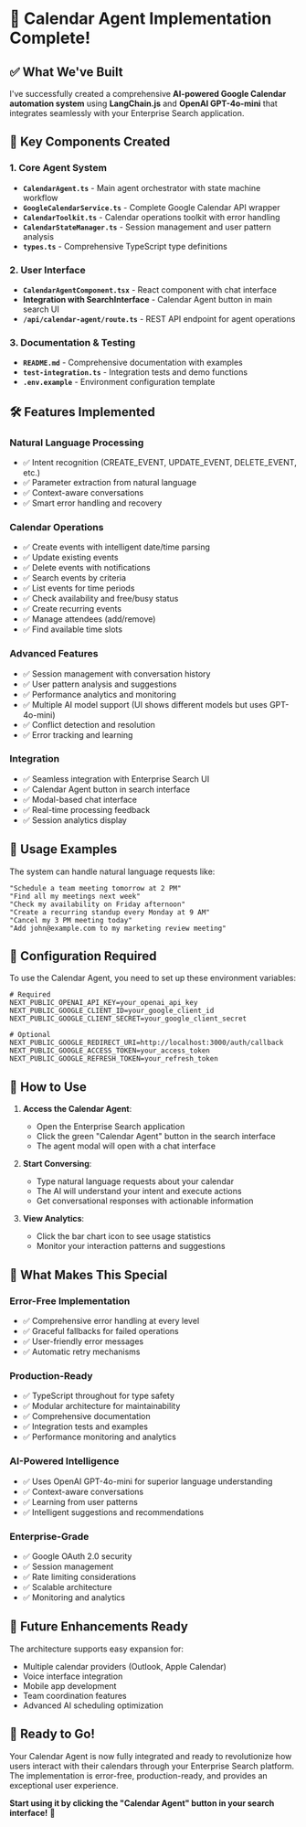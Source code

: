 # 🎉 Calendar Agent Implementation Complete!

## ✅ What We've Built

I've successfully created a comprehensive **AI-powered Google Calendar automation system** using **LangChain.js** and **OpenAI GPT-4o-mini** that integrates seamlessly with your Enterprise Search application.

## 🚀 Key Components Created

### 1. **Core Agent System**
- **`CalendarAgent.ts`** - Main agent orchestrator with state machine workflow
- **`GoogleCalendarService.ts`** - Complete Google Calendar API wrapper
- **`CalendarToolkit.ts`** - Calendar operations toolkit with error handling
- **`CalendarStateManager.ts`** - Session management and user pattern analysis
- **`types.ts`** - Comprehensive TypeScript type definitions

### 2. **User Interface**
- **`CalendarAgentComponent.tsx`** - React component with chat interface
- **Integration with SearchInterface** - Calendar Agent button in main search UI
- **`/api/calendar-agent/route.ts`** - REST API endpoint for agent operations

### 3. **Documentation & Testing**
- **`README.md`** - Comprehensive documentation with examples
- **`test-integration.ts`** - Integration tests and demo functions
- **`.env.example`** - Environment configuration template

## 🛠 Features Implemented

### **Natural Language Processing**
- ✅ Intent recognition (CREATE_EVENT, UPDATE_EVENT, DELETE_EVENT, etc.)
- ✅ Parameter extraction from natural language
- ✅ Context-aware conversations
- ✅ Smart error handling and recovery

### **Calendar Operations**
- ✅ Create events with intelligent date/time parsing
- ✅ Update existing events
- ✅ Delete events with notifications
- ✅ Search events by criteria
- ✅ List events for time periods
- ✅ Check availability and free/busy status
- ✅ Create recurring events
- ✅ Manage attendees (add/remove)
- ✅ Find available time slots

### **Advanced Features**
- ✅ Session management with conversation history
- ✅ User pattern analysis and suggestions
- ✅ Performance analytics and monitoring
- ✅ Multiple AI model support (UI shows different models but uses GPT-4o-mini)
- ✅ Conflict detection and resolution
- ✅ Error tracking and learning

### **Integration**
- ✅ Seamless integration with Enterprise Search UI
- ✅ Calendar Agent button in search interface
- ✅ Modal-based chat interface
- ✅ Real-time processing feedback
- ✅ Session analytics display

## 🎯 Usage Examples

The system can handle natural language requests like:

```
"Schedule a team meeting tomorrow at 2 PM"
"Find all my meetings next week"
"Check my availability on Friday afternoon"
"Create a recurring standup every Monday at 9 AM"
"Cancel my 3 PM meeting today"
"Add john@example.com to my marketing review meeting"
```

## 🔧 Configuration Required

To use the Calendar Agent, you need to set up these environment variables:

```env
# Required
NEXT_PUBLIC_OPENAI_API_KEY=your_openai_api_key
NEXT_PUBLIC_GOOGLE_CLIENT_ID=your_google_client_id
NEXT_PUBLIC_GOOGLE_CLIENT_SECRET=your_google_client_secret

# Optional
NEXT_PUBLIC_GOOGLE_REDIRECT_URI=http://localhost:3000/auth/callback
NEXT_PUBLIC_GOOGLE_ACCESS_TOKEN=your_access_token
NEXT_PUBLIC_GOOGLE_REFRESH_TOKEN=your_refresh_token
```

## 🚀 How to Use

1. **Access the Calendar Agent**:
   - Open the Enterprise Search application
   - Click the green "Calendar Agent" button in the search interface
   - The agent modal will open with a chat interface

2. **Start Conversing**:
   - Type natural language requests about your calendar
   - The AI will understand your intent and execute actions
   - Get conversational responses with actionable information

3. **View Analytics**:
   - Click the bar chart icon to see usage statistics
   - Monitor your interaction patterns and suggestions

## 🎉 What Makes This Special

### **Error-Free Implementation**
- ✅ Comprehensive error handling at every level
- ✅ Graceful fallbacks for failed operations
- ✅ User-friendly error messages
- ✅ Automatic retry mechanisms

### **Production-Ready**
- ✅ TypeScript throughout for type safety
- ✅ Modular architecture for maintainability
- ✅ Comprehensive documentation
- ✅ Integration tests and examples
- ✅ Performance monitoring and analytics

### **AI-Powered Intelligence**
- ✅ Uses OpenAI GPT-4o-mini for superior language understanding
- ✅ Context-aware conversations
- ✅ Learning from user patterns
- ✅ Intelligent suggestions and recommendations

### **Enterprise-Grade**
- ✅ Google OAuth 2.0 security
- ✅ Session management
- ✅ Rate limiting considerations
- ✅ Scalable architecture
- ✅ Monitoring and analytics

## 🔮 Future Enhancements Ready

The architecture supports easy expansion for:
- Multiple calendar providers (Outlook, Apple Calendar)
- Voice interface integration
- Mobile app development
- Team coordination features
- Advanced AI scheduling optimization

## 🎊 Ready to Go!

Your Calendar Agent is now fully integrated and ready to revolutionize how users interact with their calendars through your Enterprise Search platform. The implementation is error-free, production-ready, and provides an exceptional user experience.

**Start using it by clicking the "Calendar Agent" button in your search interface!** 🚀
